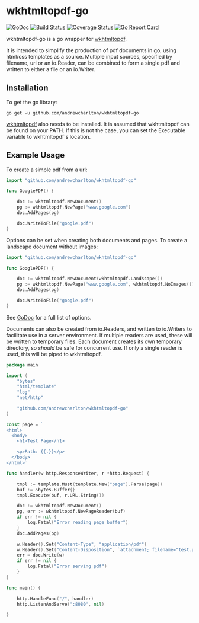 # wkhtmltopdf-go

[![GoDoc](https://godoc.org/github.com/andrewcharlton/wkhtmltopdf-go?status.svg)](https://godoc.org/github.com/andrewcharlton/wkhtmltopdf-go)
[![Build Status](https://travis-ci.org/andrewcharlton/wkhtmltopdf-go.svg?branch=master)](https://travis-ci.org/andrewcharlton/wkhtmltopdf-go)
[![Coverage Status](https://coveralls.io/repos/github/andrewcharlton/wkhtmltopdf-go/badge.svg?branch=master)](https://coveralls.io/github/andrewcharlton/wkhtmltopdf-go?branch=master)
[![Go Report Card](https://goreportcard.com/badge/github.com/andrewcharlton/wkhtmltopdf-go)](https://goreportcard.com/report/github.com/andrewcharlton/wkhtmltopdf-go)


wkhtmltopdf-go is a go wrapper for [wkhtmltopdf](www.wkhtmltopdf.org).

It is intended to simplify the production of pdf documents in go, using html/css templates as a source. Multiple input
sources, specified by filename, url or an io.Reader, can be combined to form a single pdf and written to either a file
or an io.Writer.


## Installation

To get the go library:
```
go get -u github.com/andrewcharlton/wkhtmltopdf-go
```

[wkhtmltopdf](www.wkhtmltopdf.org) also needs to be installed. It is assumed that wkhtmltopdf can be found on your PATH.
If this is not the case, you can set the Executable variable to wkhtmltopdf's location.


## Example Usage

To create a simple pdf from a url:

``` go
import "github.com/andrewcharlton/wkhtmltopdf-go"

func GooglePDF() {

	doc := wkhtmltopdf.NewDocument()
	pg := wkhtmltopdf.NewPage("www.google.com")
	doc.AddPages(pg)

	doc.WriteToFile("google.pdf")
}
```

Options can be set when creating both documents and pages. To create a landscape document without images:

``` go
import "github.com/andrewcharlton/wkhtmltopdf-go"

func GooglePDF() {

	doc := wkhtmltopdf.NewDocument(wkhtmltopdf.Landscape())
	pg := wkhtmltopdf.NewPage("www.google.com", wkhtmltopdf.NoImages())
	doc.AddPages(pg)

	doc.WriteToFile("google.pdf")
}
```

See [GoDoc](https://godoc.org/github.com/andrewcharlton/wkhtmltopdf-go) for a full list of options.

Documents can also be created from io.Readers, and written to io.Writers to facilitate use in a server environment.
If multiple readers are used, these will be written to temporary files. Each document creates its own temporary
directory, so *should* be safe for concurrent use. If only a single reader is used, this will be piped to wkhtmltopdf.

``` go
package main

import (
    "bytes"
    "html/template"
    "log"
    "net/http"

    "github.com/andrewcharlton/wkhtmltopdf-go"
)

const page = `
<html>
  <body>
    <h1>Test Page</h1>

	<p>Path: {{.}}</p>
  </body>
</html>`

func handler(w http.ResponseWriter, r *http.Request) {

    tmpl := template.Must(template.New("page").Parse(page))
    buf := &bytes.Buffer{}
    tmpl.Execute(buf, r.URL.String())

    doc := wkhtmltopdf.NewDocument()
    pg, err := wkhtmltopdf.NewPageReader(buf)
    if err != nil {
        log.Fatal("Error reading page buffer")
    }
    doc.AddPages(pg)

    w.Header().Set("Content-Type", "application/pdf")
    w.Header().Set("Content-Disposition", `attachment; filename="test.pdf"`)
    err = doc.Write(w)
    if err != nil {
        log.Fatal("Error serving pdf")
    }
}

func main() {

    http.HandleFunc("/", handler)
    http.ListenAndServe(":8080", nil)

}
```


